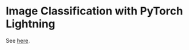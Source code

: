 # Image Classification with PyTorch Lightning

See [here](https://lightning.ai/lightning-ai/studios/image-classification-with-pytorch-lightning).
